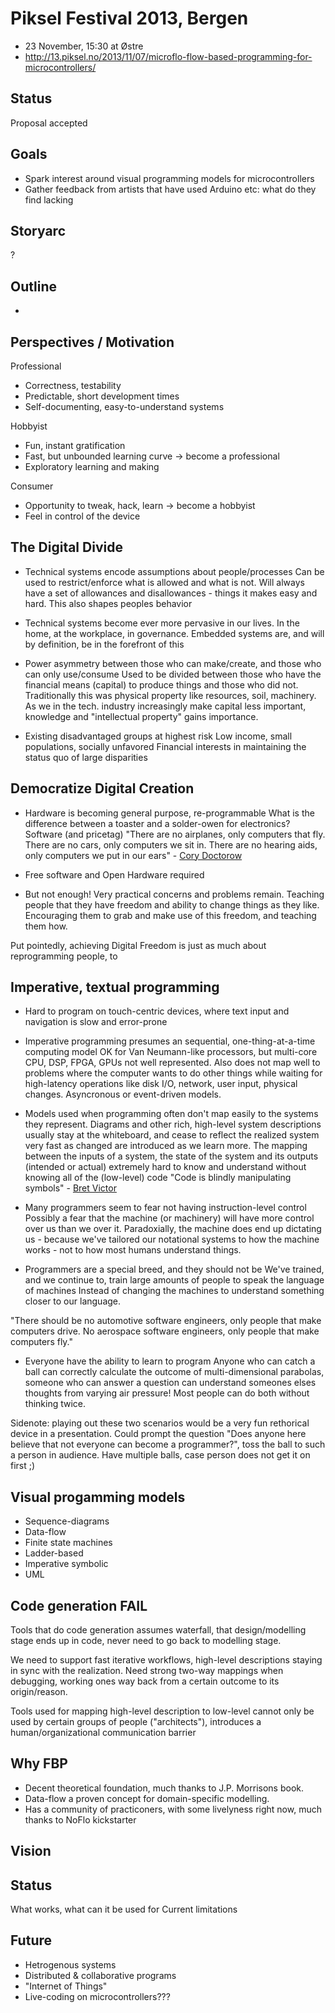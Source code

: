 Piksel Festival 2013, Bergen
==============================
* 23 November, 15:30 at Østre
* http://13.piksel.no/2013/11/07/microflo-flow-based-programming-for-microcontrollers/

Status
------
Proposal accepted

Goals
----------------
* Spark interest around visual programming models for microcontrollers
* Gather feedback from artists that have used Arduino etc: what do they find lacking

Storyarc
-----------
?

Outline
--------
* 

Perspectives / Motivation
--------------------------
Professional
* Correctness, testability
* Predictable, short development times
* Self-documenting, easy-to-understand systems


Hobbyist
* Fun, instant gratification
* Fast, but unbounded learning curve -> become a professional
* Exploratory learning and making


Consumer
* Opportunity to tweak, hack, learn -> become a hobbyist
* Feel in control of the device

The Digital Divide
--------------------
* Technical systems encode assumptions about people/processes
Can be used to restrict/enforce what is allowed and what is not.
Will always have a set of allowances and disallowances -
things it makes easy and hard. This also shapes peoples behavior

* Technical systems become ever more pervasive in our lives.
In the home, at the workplace, in governance.
Embedded systems are, and will by definition, be in the forefront of this

* Power asymmetry between those who can make/create, and those who can only use/consume
Used to be divided between those who have the financial means (capital)
to produce things and those who did not.
Traditionally this was physical property like resources, soil, machinery.
As we in the tech. industry increasingly make capital less important,
knowledge and "intellectual property" gains importance.

* Existing disadvantaged groups at highest risk
Low income, small populations, socially unfavored
Financial interests in maintaining the status quo of large disparities

Democratize Digital Creation
---------------------------

* Hardware is becoming general purpose, re-programmable
What is the difference between a toaster and a solder-owen for electronics? Software (and pricetag)
"There are no airplanes, only computers that fly. There are no cars, only computers we sit in.
There are no hearing aids, only computers we put in our ears" - [Cory Doctorow](http://boingboing.net/2012/01/10/lockdown.html)

* Free software and Open Hardware required


* But not enough!
Very practical concerns and problems remain.
Teaching people that they have freedom and ability to change things as they like.
Encouraging them to grab and make use of this freedom, and teaching them how.

Put pointedly, achieving Digital Freedom is just as much about reprogramming people, to



Imperative, textual programming
-------------------

* Hard to program on touch-centric devices, where text input and navigation is slow and error-prone

* Imperative programming presumes an sequential, one-thing-at-a-time computing model
OK for Van Neumann-like processors,
but multi-core CPU, DSP, FPGA, GPUs not well represented.
Also does not map well to problems where the computer wants to do other things
while waiting for high-latency operations like disk I/O, network, user input, physical changes.
Asyncronous or event-driven models.

* Models used when programming often don't map easily to the systems they represent.
Diagrams and other rich, high-level system descriptions usually stay at the whiteboard,
and cease to reflect the realized system very fast as changed are introduced as we learn more.
The mapping between the inputs of a system, the state of the system and its outputs (intended or actual)
extremely hard to know and understand without knowing all of the (low-level) code
"Code is blindly manipulating symbols" - [Bret Victor](http://vimeo.com/66085662)

* Many programmers seem to fear not having instruction-level control
Possibly a fear that the machine (or machinery) will have more control over us than we over it.
Paradoxially, the machine does end up dictating us - because we've tailored our notational systems 
to how the machine works - not to how most humans understand things.

* Programmers are a special breed, and they should not be
We've trained, and we continue to, train large amounts of people to speak the language of machines
Instead of changing the machines to understand something closer to our language.

"There should be no automotive software engineers, only people that make computers drive.
No aerospace software engineers, only people that make computers fly."

* Everyone have the ability to learn to program
Anyone who can catch a ball can correctly calculate the outcome of multi-dimensional parabolas,
someone who can answer a question can understand someones elses thoughts from varying air pressure!
Most people can do both without thinking twice.

Sidenote: playing out these two scenarios would be a very fun rethorical device in a presentation.
Could prompt the question "Does anyone here believe that not everyone can become a programmer?",
toss the ball to such a person in audience. Have multiple balls, case person does not get it on first ;)


Visual progamming models
------------------------
* Sequence-diagrams
* Data-flow
* Finite state machines
* Ladder-based
* Imperative symbolic
* UML


Code generation FAIL
------------------------
Tools that do code generation assumes waterfall,
that design/modelling stage ends up in code,
never need to go back to modelling stage.

We need to support fast iterative workflows,
high-level descriptions staying in sync with the realization.
Need strong two-way mappings when debugging,
working ones way back from a certain outcome to its origin/reason.

Tools used for mapping high-level description to low-level
cannot only be used by certain groups of people ("architects"),
introduces a human/organizational communication barrier

Why FBP
---------
* Decent theoretical foundation, much thanks to J.P. Morrisons book.
* Data-flow a proven concept for domain-specific modelling.
* Has a community of practiconers, with some livelyness right now, much thanks to NoFlo kickstarter


Vision
-------


Status
-------
What works, what can it be used for
Current limitations


Future
-----------
* Hetrogenous systems
* Distributed & collaborative programs
* "Internet of Things"
* Live-coding on microcontrollers???


